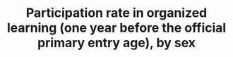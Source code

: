 ---
title: >-
  Participation  rate  in  organized  learning  (one  year  before  the  official  primary  entry  age),  by  sex
permalink: /4-2-2-tidy/
sdg_goal: 4
layout: indicator-beta
indicator: 4.2.2.tidy
indicator_variable: total
indicator_variable_2: gender:male
indicator_variable_3: gender:female
graph: longitudinal
graph_type_description: Line  graph
graph_status_notes: Graphed
variable_description: null
variable_notes: null
un_designated_tier: '1'
un_custodial_agency: 'UNESCO-UIS  (Partnering  Agencies:  UNICEF,  OECD)'
target_id: '4.2'
has_metadata: true
goal_meta_link: 'http://unstats.un.org/sdgs/files/metadata-compilation/Metadata-Goal-4.pdf'
goal_meta_link_page: 5
indicator_name: >-
  Participation  rate  in  organized  learning  (one  year  before  the  official  primary  entry  age),  by  sex
target: >-
  By  2030,  ensure  that  all  girls  and  boys  have  access  to  quality  early  childhood  development,  care  and  pre-primary  education  so  that  they  are  ready  for  primary  education.
source_title: null
source_notes: null
published: true
actual_indicator_available: >-
  Percentage  of  5  years  olds  enrolled  in  organized  learning  (prekindergarten,  kindergarten,  or  first  or  higher  grade
time_period: October  2007  through  October  2015
unit_of_measure: Child
disaggregation_categories: Data  provided  by  gender  and  by  family  income  quintile  (lowest  and  higest)
periodicity: Annual
comments_and_limitations: Samples  are  based  on  CPS  and  are  relatively  small.
us_method_of_computation: Weighted  number  of  5-year-olds  enrolled  divided  by  5-year-old  population
date_of_national_source_publication: 'October  Current  Population  Survey,  2007  through  2015'
date_metadata_updated: October  2016
source_agency_staff_name: Tom  Snyder
source_agency_staff_email: tom.snyder@ed.gov
source_url: 'http://nces.ed.gov/programs/digest/d15/tables/dt15_202.20.asp?current=yes'
source_agency_survey_dataset: >-
  National  Center  for  Education  Statistics  tabulation  of  Census  Bureau  Current  Population  Survey
graph_title: null 
actual_indicator_available_description: "Variable  name  Label  i4_2_2_total\t  Total  i4_2_2_male\t  Male  i4_2_2_female  \tFemale  i4_2_2_q1_low\t  Lowest  quintile  (Q1)  i4_2_2_q2_middle_low\tMiddle  low  quintile  (Q2)  i4_2_2_q3_middle\t  Middle  quintile  (Q3)  i4_2_2_q4_middle_high\tMiddle  high  quintile  (Q4)  i4_2_2_q5_high\t  Highest  quintile  (Q5)"

---